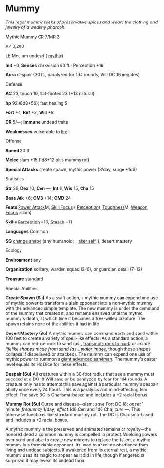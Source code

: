 # Mummy

_This regal mummy reeks of preservative spices and wears the clothing and jewelry of a wealthy pharaoh._

Mythic Mummy CR 7/MR 3

XP 3,200

LE Medium undead ( [mythic](mythicAdventures/mythicMonsters#_mythic-subtype))

**Init** +0; **Senses** darkvision 60 ft.; [Perception](skills/perception#_perception) +16

**Aura** despair (30 ft., paralyzed for 1d4 rounds, Will DC 16 negates)

Defense

**AC** 23, touch 10, flat-footed 23 (+13 natural)

**hp** 92 (8d8+56); fast healing 5

**Fort** +4, **Ref** +2, **Will** +8

**DR** 5/—; **Immune** undead traits

**Weaknesses** vulnerable to [fire](monsters/creatureTypes#_fire-subtype)

Offense

**Speed** 20 ft.

**Melee** slam +15 (1d8+12 plus mummy rot)

**Special Attacks** create spawn, mythic power (3/day, surge +1d6)

Statistics

**Str** 26, **Dex** 10, **Con** —, **Int** 6, **Wis** 15, **Cha** 15

**Base Atk** +6; **CMB** +14; **CMD** 24

**Feats** [Power Attack](mythicAdventures/mythicFeats#_power-attack-mythic)M, [Skill Focus](feats#_skill-focus) ( [Perception](skills/perception#_perception)), [Toughness](mythicAdventures/mythicFeats#_toughness-mythic)M, [Weapon Focus](feats#_weapon-focus) (slam)

**Skills** [Perception](skills/perception#_perception) +16, [Stealth](skills/stealth#_stealth) +11

**Languages** Common

**SQ** [change shape](monsters/universalMonsterRules#_change-shape) (any humanoid; _ [alter self](spells/alterSelf#_alter-self)_), desert mastery

Ecology

**Environment** any

**Organization** solitary, warden squad (2–6), or guardian detail (7–12)

**Treasure** standard

Special Abilities

**Create Spawn (Su)** As a swift action, a mythic mummy can expend one use of mythic power to transform a slain opponent into a non-mythic mummy with the advanced simple template. The new mummy is under the command of the mummy that created it, and remains enslaved until the mythic mummy's death, at which time it becomes a free-willed creature. The spawn retains none of the abilities it had in life

**Desert Mastery (Su)** A mythic mummy can command earth and sand within 100 feet to create a variety of spell-like effects. As a standard action, a mummy can reduce rock to sand (as _ [transmute rock to mud](spells/transmuteRockToMud#_transmute-rock-to-mud)_) or create lifelike shapes made from sand (as _ [major image](spells/majorImage#_major-image)_, though these shapes collapse if disbelieved or attacked). The mummy can expend one use of mythic power to summon a [giant advanced sandman](additionalMonsters/sandman#_sandman). The mummy's caster level equals its Hit Dice for these effects.

**Despair (Su)** All creatures within a 30-foot radius that see a mummy must succeed at a DC 18 Will save or be paralyzed by fear for 1d4 rounds. A creature only has to attempt this save against a particular mummy's despair ability once every 24 hours. This is a paralysis and mind-affecting fear effect. The save DC is Charisma-based and includes a +2 racial bonus.

**Mummy Rot (Su)** Curse and disease—slam; _save_ Fort DC 18; _onset_ 1 minute; _frequency_ 1/day; _effect_ 1d6 Con and 1d6 Cha; _cure_ —. This otherwise functions like standard mummy rot. The DC is Charisma-based and includes a +2 racial bonus.

A mythic mummy is the preserved and animated remains or royalty—the honored dead a common mummy is compelled to protect. Wielding powers over sand and able to create new minions to replace the fallen, a mythic mummy is a formidable opponent. Its used to absolute obedience from living and undead subjects. If awakened from its eternal rest, a mythic mummy uses its magic to appear as it did in life, though if angered or surprised it may reveal its undead form.


